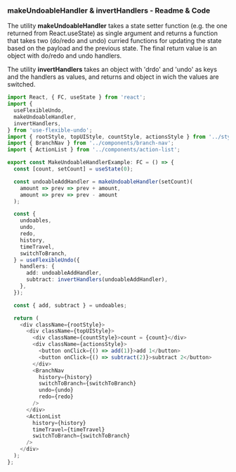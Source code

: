 ### makeUndoableHandler & invertHandlers - Readme & Code

The utility **makeUndoableHandler** takes a state setter function (e.g. the one returned from React.useState) as single argument and returns a function that takes two (do/redo and undo) curried functions for updating the state based on the payload and the previous state. The final return value is an object with do/redo and undo handlers.

The utility **invertHandlers** takes an object with 'drdo' and 'undo' as keys and the handlers as values, and returns and object in wich the values are switched.

```typescript
import React, { FC, useState } from 'react';
import {
  useFlexibleUndo,
  makeUndoableHandler,
  invertHandlers,
} from 'use-flexible-undo';
import { rootStyle, topUIStyle, countStyle, actionsStyle } from '../styles';
import { BranchNav } from '../components/branch-nav';
import { ActionList } from '../components/action-list';

export const MakeUndoableHandlerExample: FC = () => {
  const [count, setCount] = useState(0);

  const undoableAddHandler = makeUndoableHandler(setCount)(
    amount => prev => prev + amount,
    amount => prev => prev - amount
  );

  const {
    undoables,
    undo,
    redo,
    history,
    timeTravel,
    switchToBranch,
  } = useFlexibleUndo({
    handlers: {
      add: undoableAddHandler,
      subtract: invertHandlers(undoableAddHandler),
    },
  });

  const { add, subtract } = undoables;

  return (
    <div className={rootStyle}>
      <div className={topUIStyle}>
        <div className={countStyle}>count = {count}</div>
        <div className={actionsStyle}>
          <button onClick={() => add(1)}>add 1</button>
          <button onClick={() => subtract(2)}>subtract 2</button>
        </div>
        <BranchNav
          history={history}
          switchToBranch={switchToBranch}
          undo={undo}
          redo={redo}
        />
      </div>
      <ActionList
        history={history}
        timeTravel={timeTravel}
        switchToBranch={switchToBranch}
      />
    </div>
  );
};
```
